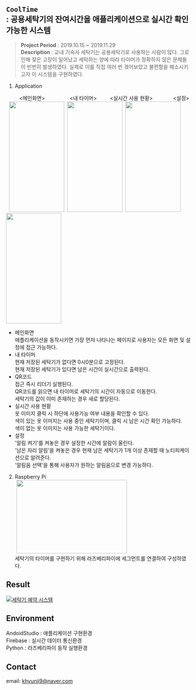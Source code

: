 ## `CoolTime`<br>: 공용세탁기의 잔여시간을 애플리케이션으로 실시간 확인가능한 시스템
> **Project Period** : 2019.10.15 ~ 2019.11.29   
> **Description** : 교내 기숙사 세탁기는 공용세탁기로 사용하는 사람이 많다. 그로 인해 잦은 고장이 일어났고 세탁하는 양에 따라 타이머가 정확하지 않은 문제들이 빈번히 발생하였다. 실제로 이를 직접 여러 번 겪어보았고 불편함을 해소시키고자 이 시스템을 구현하였다.

1. Application

&nbsp;&nbsp;&nbsp;&nbsp;&nbsp;&nbsp;&nbsp;&nbsp;&nbsp;<메인화면>
&nbsp;&nbsp;&nbsp;&nbsp;&nbsp;&nbsp;&nbsp;&nbsp;&nbsp;&nbsp;&nbsp;&nbsp;&nbsp;&nbsp;&nbsp;&nbsp;<내 타이머>
&nbsp;&nbsp;&nbsp;&nbsp;&nbsp;&nbsp;&nbsp;&nbsp;<실시간 사용 현황>
&nbsp;&nbsp;&nbsp;&nbsp;&nbsp;&nbsp;&nbsp;&nbsp;&nbsp;&nbsp;&nbsp;&nbsp;&nbsp;<설정><br>
&nbsp;&nbsp;<img src="https://user-images.githubusercontent.com/50947775/106421815-c3f39e80-64a0-11eb-9624-d4251efa0df2.jpg" width="150" height="300">&nbsp; <img src="https://user-images.githubusercontent.com/50947775/106422558-26996a00-64a2-11eb-9c87-f9fbc7f9be1e.jpg" width="150" height="300"> &nbsp;<img src="https://user-images.githubusercontent.com/50947775/106422438-edf99080-64a1-11eb-82ae-807c6a841fb7.jpg" width="150" height="300"> &nbsp; <img src="https://user-images.githubusercontent.com/50947775/106422708-66605180-64a2-11eb-9cf5-4712e13a67e5.jpg" width="150" height="300">

* 메인화면   
애플리케이션을 동작시키면 가장 먼저 나타나는 페이지로 사용자는 모든 화면 및 설정에 접근 가능하다.<br>
* 내 타이머   
현재 저장된 세탁기가 없다면 0시0분으로 고정된다.   
현재 저장된 세탁기가 있다면 남은 시간이 실시간으로 출력된다.<br>
* QR코드   
접근 즉시 리더기 실행된다.   
QR코드를 읽으면 내 타이머로 세탁기의 시간이 자동으로 이동한다.   
세탁기의 값이 이미 존재하는 경우 새로 할당된다.<br>
* 실시간 사용 현황   
옷 이미지 클릭 시 하단에 사용가능 여부 내용을 확인할 수 있다.   
색이 있는 옷 이미지는 사용 중인 세탁기이며, 클릭 시 남은 시간 확인 가능하다.   
색이 없는 옷 이미지는 사용 가능한 세탁기이다.<br>
* 설정   
'알림 켜기'를 켜놓은 경우 설정한 시간에 알람이 울린다.   
'남은 자리 알림'을 켜놓은 경우 현재 남은 세탁기가 1개 이상 존재할 때 노티피케이션으로 알려준다.   
'알림음 선택'을 통해 사용자가 원하는 알림음으로 변경 가능하다.<br>

2. Raspberry Pi   
&nbsp;<img src="https://user-images.githubusercontent.com/50947775/161921909-b38a378c-cd44-434a-98cf-f7ff5c7abafc.jpg" width="300" height="200">   
세탁기의 타이머를 구현하기 위해 라즈베리파이에 세그먼트를 연결하여 구성하였다.

## Result   
[![세탁기 예약 시스템](https://img.youtube.com/vi/rt-ju-J1BGk/0.jpg)](https://www.youtube.com/embed/rt-ju-J1BGk?t=0s)

## Environment   
AndoidStudio : 애플리케이션 구현환경   
Firebase : 실시간 데이터 통신환경   
Python : 라즈베리파이 동작 실행환경   

## Contact
email: khyunji9@naver.com

